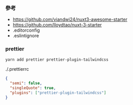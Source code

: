 ### 參考

- https://github.com/viandwi24/nuxt3-awesome-starter
- https://github.com/lloydtao/nuxt-3-starter
- .editorconfig
- .eslintignore

### prettier

```sh
yarn add prettier prettier-plugin-tailwindcss
```

./.prettierrc

```json
{
  "semi": false,
  "singleQuote": true,
  "plugins": ["prettier-plugin-tailwindcss"]
}
```
